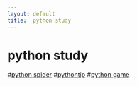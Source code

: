 ```yaml
---
layout: default
title:  python study
---
```

# python study
#[python spider](http://python.jobbole.com/81332/)
#[pythontip](http://www.pythontip.com/)
#[python game](http://eyehere.net/2011/python-pygame-novice-professional-index)